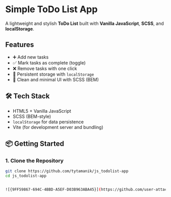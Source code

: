 #  Simple ToDo List App

A lightweight and stylish **ToDo List** built with **Vanilla JavaScript**, **SCSS**, and **localStorage**.

##  Features

- ➕ Add new tasks
- ✅ Mark tasks as complete (toggle)
- ❌ Remove tasks with one click
- 💾 Persistent storage with `localStorage`
- 🎨 Clean and minimal UI with SCSS (BEM)

## 🛠️ Tech Stack

- HTML5 + Vanilla JavaScript
- SCSS (BEM-style)
- `localStorage` for data persistence
- Vite (for development server and bundling)

## 📦 Getting Started

### 1. Clone the Repository

```bash
git clone https://github.com/tytamanik/js_todolist-app
cd js_todolist-app


![{9FF59867-694C-4BBD-A5EF-D03B963ABA45}](https://github.com/user-attachments/assets/971eb34f-d650-4444-9727-5a5b5ab184a5)



